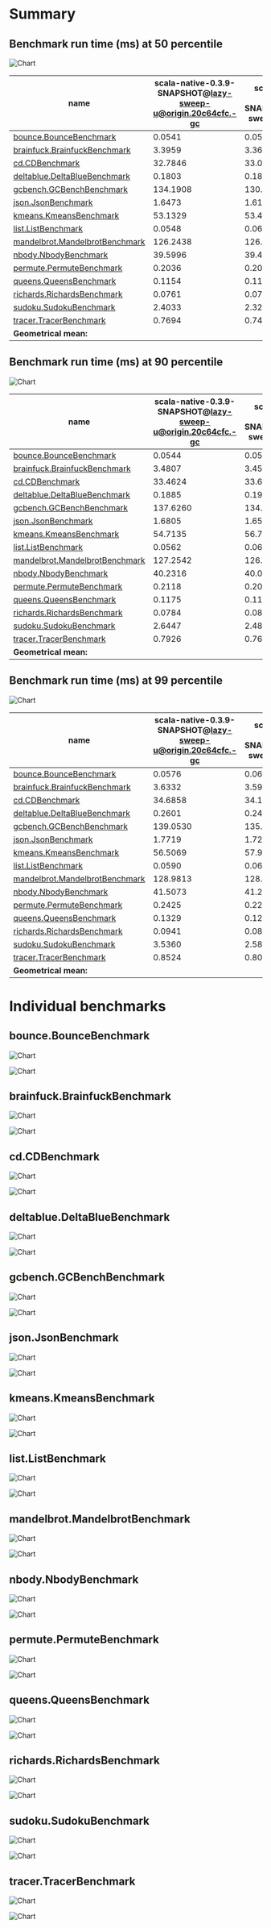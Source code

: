 # Summary
## Benchmark run time (ms) at 50 percentile 
![Chart](relative_percentile_50.png)

|name | scala-native-0.3.9-SNAPSHOT@lazy-sweep-u@origin.20c64cfc.-gc | scala-native-0.3.9-SNAPSHOT@lazy-sweep-u@origin | |
| -- | -- | -- | -- |
|[bounce.BounceBenchmark](#bouncebouncebenchmark)|0.0541|0.0574|+6.14%|
|[brainfuck.BrainfuckBenchmark](#brainfuckbrainfuckbenchmark)|3.3959|3.3632|__-0.96%__|
|[cd.CDBenchmark](#cdcdbenchmark)|32.7846|33.0240|+0.73%|
|[deltablue.DeltaBlueBenchmark](#deltabluedeltabluebenchmark)|0.1803|0.1862|+3.24%|
|[gcbench.GCBenchBenchmark](#gcbenchgcbenchbenchmark)|134.1908|130.2956|__-2.90%__|
|[json.JsonBenchmark](#jsonjsonbenchmark)|1.6473|1.6116|__-2.17%__|
|[kmeans.KmeansBenchmark](#kmeanskmeansbenchmark)|53.1329|53.4818|+0.66%|
|[list.ListBenchmark](#listlistbenchmark)|0.0548|0.0643|+17.32%|
|[mandelbrot.MandelbrotBenchmark](#mandelbrotmandelbrotbenchmark)|126.2438|126.0928|__-0.12%__|
|[nbody.NbodyBenchmark](#nbodynbodybenchmark)|39.5996|39.4270|__-0.44%__|
|[permute.PermuteBenchmark](#permutepermutebenchmark)|0.2036|0.2024|__-0.59%__|
|[queens.QueensBenchmark](#queensqueensbenchmark)|0.1154|0.1138|__-1.41%__|
|[richards.RichardsBenchmark](#richardsrichardsbenchmark)|0.0761|0.0775|+1.90%|
|[sudoku.SudokuBenchmark](#sudokusudokubenchmark)|2.4033|2.3255|__-3.24%__|
|[tracer.TracerBenchmark](#tracertracerbenchmark)|0.7694|0.7456|__-3.10%__|
| __Geometrical mean:__|| |+0.89%|
## Benchmark run time (ms) at 90 percentile 
![Chart](relative_percentile_90.png)

|name | scala-native-0.3.9-SNAPSHOT@lazy-sweep-u@origin.20c64cfc.-gc | scala-native-0.3.9-SNAPSHOT@lazy-sweep-u@origin | |
| -- | -- | -- | -- |
|[bounce.BounceBenchmark](#bouncebouncebenchmark)|0.0544|0.0589|+8.25%|
|[brainfuck.BrainfuckBenchmark](#brainfuckbrainfuckbenchmark)|3.4807|3.4588|__-0.63%__|
|[cd.CDBenchmark](#cdcdbenchmark)|33.4624|33.6348|+0.52%|
|[deltablue.DeltaBlueBenchmark](#deltabluedeltabluebenchmark)|0.1885|0.1925|+2.12%|
|[gcbench.GCBenchBenchmark](#gcbenchgcbenchbenchmark)|137.6260|134.1867|__-2.50%__|
|[json.JsonBenchmark](#jsonjsonbenchmark)|1.6805|1.6594|__-1.26%__|
|[kmeans.KmeansBenchmark](#kmeanskmeansbenchmark)|54.7135|56.7527|+3.73%|
|[list.ListBenchmark](#listlistbenchmark)|0.0562|0.0660|+17.36%|
|[mandelbrot.MandelbrotBenchmark](#mandelbrotmandelbrotbenchmark)|127.2542|126.6283|__-0.49%__|
|[nbody.NbodyBenchmark](#nbodynbodybenchmark)|40.2316|40.0787|__-0.38%__|
|[permute.PermuteBenchmark](#permutepermutebenchmark)|0.2118|0.2091|__-1.29%__|
|[queens.QueensBenchmark](#queensqueensbenchmark)|0.1175|0.1170|__-0.44%__|
|[richards.RichardsBenchmark](#richardsrichardsbenchmark)|0.0784|0.0806|+2.74%|
|[sudoku.SudokuBenchmark](#sudokusudokubenchmark)|2.6447|2.4899|__-5.85%__|
|[tracer.TracerBenchmark](#tracertracerbenchmark)|0.7926|0.7648|__-3.51%__|
| __Geometrical mean:__|| |+1.09%|
## Benchmark run time (ms) at 99 percentile 
![Chart](relative_percentile_99.png)

|name | scala-native-0.3.9-SNAPSHOT@lazy-sweep-u@origin.20c64cfc.-gc | scala-native-0.3.9-SNAPSHOT@lazy-sweep-u@origin | |
| -- | -- | -- | -- |
|[bounce.BounceBenchmark](#bouncebouncebenchmark)|0.0576|0.0621|+7.73%|
|[brainfuck.BrainfuckBenchmark](#brainfuckbrainfuckbenchmark)|3.6332|3.5900|__-1.19%__|
|[cd.CDBenchmark](#cdcdbenchmark)|34.6858|34.1282|__-1.61%__|
|[deltablue.DeltaBlueBenchmark](#deltabluedeltabluebenchmark)|0.2601|0.2489|__-4.33%__|
|[gcbench.GCBenchBenchmark](#gcbenchgcbenchbenchmark)|139.0530|135.4787|__-2.57%__|
|[json.JsonBenchmark](#jsonjsonbenchmark)|1.7719|1.7287|__-2.44%__|
|[kmeans.KmeansBenchmark](#kmeanskmeansbenchmark)|56.5069|57.9481|+2.55%|
|[list.ListBenchmark](#listlistbenchmark)|0.0590|0.0683|+15.73%|
|[mandelbrot.MandelbrotBenchmark](#mandelbrotmandelbrotbenchmark)|128.9813|128.9027|__-0.06%__|
|[nbody.NbodyBenchmark](#nbodynbodybenchmark)|41.5073|41.2682|__-0.58%__|
|[permute.PermuteBenchmark](#permutepermutebenchmark)|0.2425|0.2283|__-5.89%__|
|[queens.QueensBenchmark](#queensqueensbenchmark)|0.1329|0.1243|__-6.44%__|
|[richards.RichardsBenchmark](#richardsrichardsbenchmark)|0.0941|0.0888|__-5.62%__|
|[sudoku.SudokuBenchmark](#sudokusudokubenchmark)|3.5360|2.5835|__-26.94%__|
|[tracer.TracerBenchmark](#tracertracerbenchmark)|0.8524|0.8045|__-5.61%__|
| __Geometrical mean:__|| |__-2.89%__|
# Individual benchmarks
## bounce.BounceBenchmark
![Chart](percentile_bounce.BounceBenchmark.png)

![Chart](example_run_3_bounce.BounceBenchmark.png)

## brainfuck.BrainfuckBenchmark
![Chart](percentile_brainfuck.BrainfuckBenchmark.png)

![Chart](example_run_3_brainfuck.BrainfuckBenchmark.png)

## cd.CDBenchmark
![Chart](percentile_cd.CDBenchmark.png)

![Chart](example_run_3_cd.CDBenchmark.png)

## deltablue.DeltaBlueBenchmark
![Chart](percentile_deltablue.DeltaBlueBenchmark.png)

![Chart](example_run_3_deltablue.DeltaBlueBenchmark.png)

## gcbench.GCBenchBenchmark
![Chart](percentile_gcbench.GCBenchBenchmark.png)

![Chart](example_run_3_gcbench.GCBenchBenchmark.png)

## json.JsonBenchmark
![Chart](percentile_json.JsonBenchmark.png)

![Chart](example_run_3_json.JsonBenchmark.png)

## kmeans.KmeansBenchmark
![Chart](percentile_kmeans.KmeansBenchmark.png)

![Chart](example_run_3_kmeans.KmeansBenchmark.png)

## list.ListBenchmark
![Chart](percentile_list.ListBenchmark.png)

![Chart](example_run_3_list.ListBenchmark.png)

## mandelbrot.MandelbrotBenchmark
![Chart](percentile_mandelbrot.MandelbrotBenchmark.png)

![Chart](example_run_3_mandelbrot.MandelbrotBenchmark.png)

## nbody.NbodyBenchmark
![Chart](percentile_nbody.NbodyBenchmark.png)

![Chart](example_run_3_nbody.NbodyBenchmark.png)

## permute.PermuteBenchmark
![Chart](percentile_permute.PermuteBenchmark.png)

![Chart](example_run_3_permute.PermuteBenchmark.png)

## queens.QueensBenchmark
![Chart](percentile_queens.QueensBenchmark.png)

![Chart](example_run_3_queens.QueensBenchmark.png)

## richards.RichardsBenchmark
![Chart](percentile_richards.RichardsBenchmark.png)

![Chart](example_run_3_richards.RichardsBenchmark.png)

## sudoku.SudokuBenchmark
![Chart](percentile_sudoku.SudokuBenchmark.png)

![Chart](example_run_3_sudoku.SudokuBenchmark.png)

## tracer.TracerBenchmark
![Chart](percentile_tracer.TracerBenchmark.png)

![Chart](example_run_3_tracer.TracerBenchmark.png)

